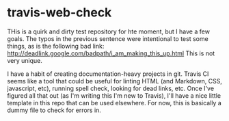 # travis-web-check

THis is a quirk and dirty test repository for hte moment, but I have a few goals. The typos in the previous sentence were intentional to test some things, as is the following bad link:
http://deadlink.google.com/badpath/i_am_making_this_up.html
This is not very unique.


I have a habit of creating documentation-heavy projects in git. Travis CI seems like a tool that could be useful for linting HTML (and Markdown, CSS, javascript, etc), running spell check, looking for dead links, etc. Once I've figured all that out (as I'm writing this I'm new to Travis), I'll have a nice little template in this repo that can be used elsewhere. For now, this is basically a dummy file to check for errors in.
